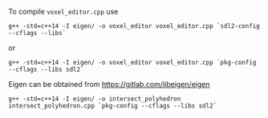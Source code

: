 To compile `voxel_editor.cpp` use
```
g++ -std=c++14 -I eigen/ -o voxel_editor voxel_editor.cpp `sdl2-config --cflags --libs`
```
or
```
g++ -std=c++14 -I eigen/ -o voxel_editor voxel_editor.cpp `pkg-config --cflags --libs sdl2`
```

Eigen can be obtained from https://gitlab.com/libeigen/eigen

```
g++ -std=c++14 -I eigen/ -o intersect_polyhedron intersect_polyhedron.cpp `pkg-config --cflags --libs sdl2`
```
